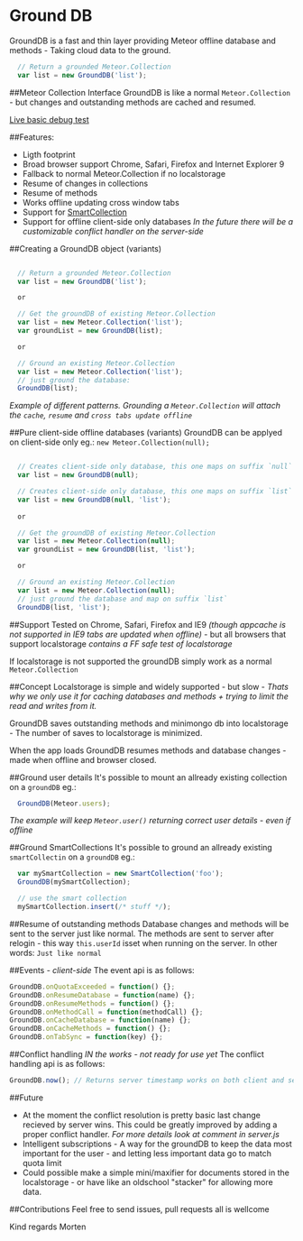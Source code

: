 Ground DB
=========
GroundDB is a fast and thin layer providing Meteor offline database and methods - Taking cloud data to the ground.

```js
  // Return a grounded Meteor.Collection
  var list = new GroundDB('list');
```

##Meteor Collection Interface
GroundDB is like a normal `Meteor.Collection` - but changes and outstanding methods are cached and resumed.

[Live basic debug test](http://grounddb.meteor.com/)

##Features:
* Ligth footprint
* Broad browser support Chrome, Safari, Firefox and Internet Explorer 9
* Fallback to normal Meteor.Collection if no localstorage
* Resume of changes in collections
* Resume of methods
* Works offline updating cross window tabs
* Support for [SmartCollection](https://github.com/arunoda/meteor-smart-collections)
* Support for offline client-side only databases
*In the future there will be a customizable conflict handler on the server-side*

##Creating a GroundDB object (variants)
```js

  // Return a grounded Meteor.Collection
  var list = new GroundDB('list');

  or

  // Get the groundDB of existing Meteor.Collection
  var list = new Meteor.Collection('list');
  var groundList = new GroundDB(list);

  or

  // Ground an existing Meteor.Collection  
  var list = new Meteor.Collection('list');
  // just ground the database:
  GroundDB(list);
```
*Example of different patterns. Grounding a `Meteor.Collection` will attach the `cache`, `resume` and `cross tabs update offline`*

##Pure client-side offline databases (variants)
GroundDB can be applyed on client-side only eg.: `new Meteor.Collection(null);`
```js

  // Creates client-side only database, this one maps on suffix `null`
  var list = new GroundDB(null);

  // Creates client-side only database, this one maps on suffix `list`
  var list = new GroundDB(null, 'list');
  
  or

  // Get the groundDB of existing Meteor.Collection
  var list = new Meteor.Collection(null);
  var groundList = new GroundDB(list, 'list');

  or

  // Ground an existing Meteor.Collection  
  var list = new Meteor.Collection(null);
  // just ground the database and map on suffix `list`
  GroundDB(list, 'list');
```

##Support
Tested on Chrome, Safari, Firefox and IE9 *(though appcache is not supported in IE9 tabs are updated when offline)* - but all browsers that support localstorage *contains a FF safe test of localstorage*

If localstorage is not supported the groundDB simply work as a normal `Meteor.Collection`

##Concept
Localstorage is simple and widely supported - but slow - *Thats why we only use it for caching databases and methods + trying to limit the read and writes from it.*

GroundDB saves outstanding methods and minimongo db into localstorage - The number of saves to localstorage is minimized.

When the app loads GroundDB resumes methods and database changes - made when offline and browser closed.

##Ground user details
It's possible to mount an allready existing collection on a `groundDB` eg.:
```js
  GroundDB(Meteor.users);
```
*The example will keep `Meteor.user()` returning correct user details - even if offline*

##Ground SmartCollections
It's possible to ground an allready existing `smartCollectin` on a `groundDB` eg.:
```js
  var mySmartCollection = new SmartCollection('foo');
  GroundDB(mySmartCollection);

  // use the smart collection
  mySmartCollection.insert(/* stuff */);
```

##Resume of outstanding methods
Database changes and methods will be sent to the server just like normal. The methods are sent to server after relogin - this way `this.userId` isset when running on the server. In other words: `Just like normal`

##Events *- client-side*
The event api is as follows:
```js
GroundDB.onQuotaExceeded = function() {};
GroundDB.onResumeDatabase = function(name) {};
GroundDB.onResumeMethods = function() {};
GroundDB.onMethodCall = function(methodCall) {};
GroundDB.onCacheDatabase = function(name) {};
GroundDB.onCacheMethods = function() {};
GroundDB.onTabSync = function(key) {};
```

##Conflict handling *IN the works - not ready for use yet*
The conflict handling api is as follows:
```js
GroundDB.now(); // Returns server timestamp works on both client and server
```

##Future
* At the moment the conflict resolution is pretty basic last change recieved by server wins. This could be greatly improved by adding a proper conflict handler. *For more details look at comment in server.js*
* Intelligent subscriptions - A way for the groundDB to keep the data most important for the user - and letting less important data go to match quota limit
* Could possible make a simple mini/maxifier for documents stored in the localstorage - or have like an oldschool "stacker" for allowing more data.

##Contributions
Feel free to send issues, pull requests all is wellcome

Kind regards Morten

